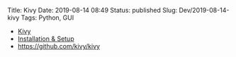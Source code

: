 Title: Kivy
Date: 2019-08-14 08:49
Status: published
Slug: Dev/2019-08-14-kivy
Tags: Python, GUI


* [Kivy](https://kivy.org/)
* [Installation &amp; Setup](https://riptutorial.com/kivy/example/6889/installation---setup)
* <https://github.com/kivy/kivy>
